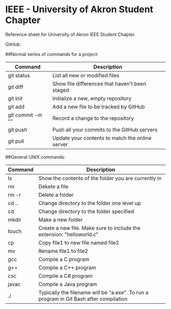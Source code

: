 # IEEE - University of Akron Student Chapter
Reference sheet for University of Akron IEEE Student Chapter. 

GitHub: 

##Normal series of commands for a project: 

| Command | Description |
| --- | --- |
| git status | List all new or modified files |
| git diff | Show file differences that haven't been staged |
| git init | Initialize a new, empty repository |
| git add <filename> | Add a new file to be tracked by GitHub |
| git commit <filename> -m "<message>" | Record a change to the repository |
| git push | Push all your commits to the GitHub servers |
| git pull | Update your contents to match the online server |

##General UNIX commands: 

| Command | Description |
| --- | --- |
| ls | Show the contents of the folder you are currently in |
| rm <filename > | Dekete a file | 
| rm -r <foldername> | Delete a folder |
| cd .. | Change directory to the folder one level up |
| cd <foldername> | Change directory to the folder specified | 
| mkdir <foldername> | Make a new folder | 
| touch <filename> | Create a new file. Make sure to include the extension: "helloworld.c" |
| cp <file1> <file2> | Copy file1 to new file named file2 |
| mv <file1> <file2> | Rename file1 to file2 | 
| gcc <filename> | Compile a C program |
| g++ <filename> | Compile a C++ program |
| csc <filename> | Compile a C# program |
| javac <filename> | Compile a Java program |
| ./<filename> | Typically the filename will be "a.exe". To run a program in Git Bash after compilation |


